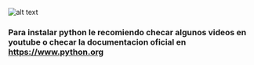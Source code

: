 ![alt text](image.png)
### Para instalar python le recomiendo checar algunos videos en youtube o checar la documentacion oficial en https://www.python.org